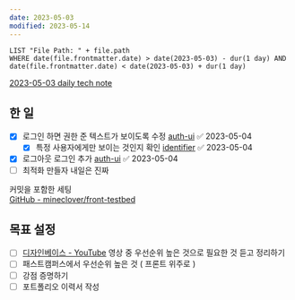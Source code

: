 ```yaml
---
date: 2023-05-03
modified: 2023-05-14
---
```


```dataview
LIST "File Path: " + file.path
WHERE date(file.frontmatter.date) > date(2023-05-03) - dur(1 day) AND date(file.frontmatter.date) < date(2023-05-03) + dur(1 day)
```

[2023-05-03 daily tech note](/topic/tech-review/T2023-05-03/T2023-05-03)

## 한 일

- [x] 로그인 하면 권한 준 텍스트가 보이도록 수정 [auth-ui](../../../back/supabase/auth-ui/auth-ui) ✅ 2023-05-04
  - [x] 특정 사용자에게만 보이는 것인지 확인 [identifier](../../../back/supabase/policies/identifier) ✅ 2023-05-04
- [x] 로그아웃 로그인 추가 [auth-ui](../../../back/supabase/auth-ui/auth-ui) ✅ 2023-05-04
- [ ] 최적화 만들자 내일은 진짜

커밋을 포함한 세팅  
[GitHub - mineclover/front-testbed](https://github.com/mineclover/front-testbed)

## 목표 설정

- [ ] [디자인베이스 - YouTube](https://www.youtube.com/@designbase) 영상 중 우선순위 높은 것으로 필요한 것 듣고 정리하기
- [ ] 패스트캠퍼스에서 우선순위 높은 것 ( 프론트 위주로 )
- [ ] 강점 증명하기
- [ ] 포트폴리오 이력서 작성
